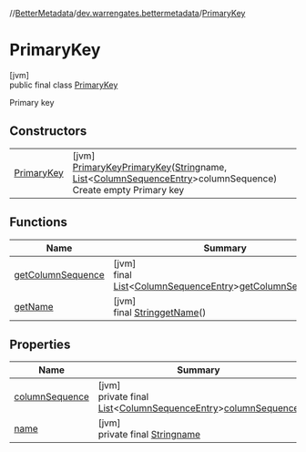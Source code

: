 //[BetterMetadata](../../../index.md)/[dev.warrengates.bettermetadata](../index.md)/[PrimaryKey](index.md)

# PrimaryKey

[jvm]\
public final class [PrimaryKey](index.md)

Primary key

## Constructors

| | |
|---|---|
| [PrimaryKey](-primary-key.md) | [jvm]<br>[PrimaryKey](index.md)[PrimaryKey](-primary-key.md)([String](https://docs.oracle.com/javase/8/docs/api/java/lang/String.html)name, [List](https://docs.oracle.com/javase/8/docs/api/java/util/List.html)&lt;[ColumnSequenceEntry](../-column-sequence-entry/index.md)&gt;columnSequence)<br>Create empty Primary key |

## Functions

| Name | Summary |
|---|---|
| [getColumnSequence](get-column-sequence.md) | [jvm]<br>final [List](https://docs.oracle.com/javase/8/docs/api/java/util/List.html)&lt;[ColumnSequenceEntry](../-column-sequence-entry/index.md)&gt;[getColumnSequence](get-column-sequence.md)() |
| [getName](get-name.md) | [jvm]<br>final [String](https://docs.oracle.com/javase/8/docs/api/java/lang/String.html)[getName](get-name.md)() |

## Properties

| Name | Summary |
|---|---|
| [columnSequence](index.md#1536826578%2FProperties%2F-1216412040) | [jvm]<br>private final [List](https://docs.oracle.com/javase/8/docs/api/java/util/List.html)&lt;[ColumnSequenceEntry](../-column-sequence-entry/index.md)&gt;[columnSequence](index.md#1536826578%2FProperties%2F-1216412040) |
| [name](index.md#289265918%2FProperties%2F-1216412040) | [jvm]<br>private final [String](https://docs.oracle.com/javase/8/docs/api/java/lang/String.html)[name](index.md#289265918%2FProperties%2F-1216412040) |
